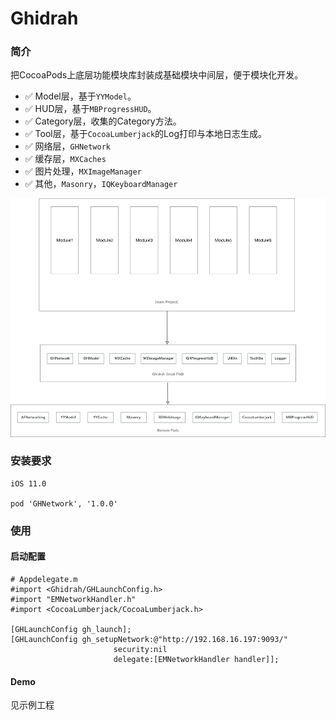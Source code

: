 # Ghidrah
### 简介
把CocoaPods上底层功能模块库封装成基础模块中间层，便于模块化开发。

- ✅ Model层，基于`YYModel`。
- ✅ HUD层，基于`MBProgressHUD`。
- ✅ Category层，收集的Category方法。
- ✅ Tool层，基于`CocoaLumberjack`的Log打印与本地日志生成。
- ✅ 网络层，`GHNetwork`
- ✅ 缓存层，`MXCaches`
- ✅ 图片处理，`MXImageManager` 
- ✅ 其他，`Masonry`，`IQKeyboardManager`

![提示](Resource/frames.png)

### 安装要求

```
iOS 11.0

pod 'GHNetwork', '1.0.0'
```

### 使用
#### 启动配置

```
# Appdelegate.m
#import <Ghidrah/GHLaunchConfig.h>
#import "EMNetworkHandler.h"
#import <CocoaLumberjack/CocoaLumberjack.h>

[GHLaunchConfig gh_launch];
[GHLaunchConfig gh_setupNetwork:@"http://192.168.16.197:9093/"
                       security:nil
                       delegate:[EMNetworkHandler handler]];
```
#### Demo
见示例工程

